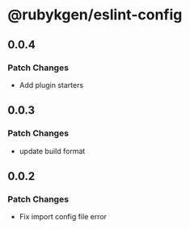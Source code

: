 # @rubykgen/eslint-config

## 0.0.4

### Patch Changes

- Add plugin starters

## 0.0.3

### Patch Changes

- update build format

## 0.0.2

### Patch Changes

- Fix import config file error

